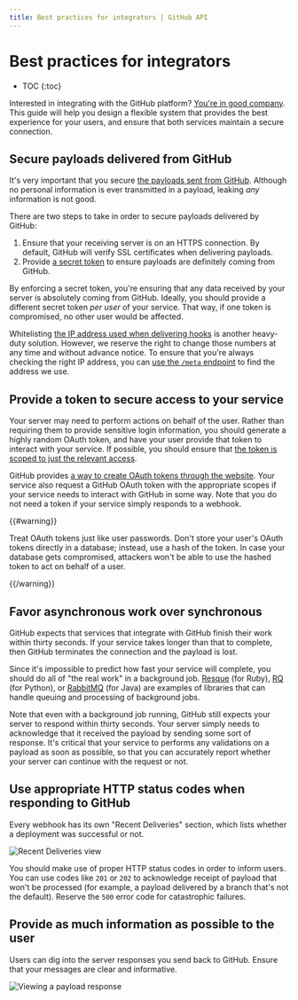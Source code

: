 ```yaml
---
title: Best practices for integrators | GitHub API
---
```


# Best practices for integrators

* TOC
{:toc}

Interested in integrating with the GitHub platform? [You're in good company](https://github.com/integrations). This guide will help you design a flexible system that provides the best experience for your users, and ensure that both services maintain a secure connection.

## Secure payloads delivered from GitHub

It's very important that you secure [the payloads sent from GitHub](/v3/activity/events/types/). Although no personal information is ever transmitted in a payload, leaking *any* information is not good.

There are two steps to take in order to secure payloads delivered by GitHub:

1. Ensure that your receiving server is on an HTTPS connection. By default, GitHub will verify SSL certificates when delivering payloads.
2. Provide [a secret token](/webhooks/securing/) to ensure payloads are definitely coming from GitHub.

By enforcing a secret token, you're ensuring that any data received by your server is absolutely coming from GitHub. Ideally, you should provide a different secret token *per user* of your service. That way, if one token is compromised, no other user would be affected.

Whitelisting [the IP address used when delivering hooks](https://help.github.com/articles/what-ip-addresses-does-github-use-that-i-should-whitelist) is another heavy-duty solution. However, we reserve the right to change those numbers at any time and without advance notice. To ensure that you're always checking the right IP address, you can [use the `/meta` endpoint](/v3/meta/#meta) to find the address we use.

## Provide a token to secure access to your service

Your server may need to perform actions on behalf of the user. Rather than requiring them to provide sensitive login information, you should generate a highly random OAuth token, and have your user provide that token to interact with your service. If possible, you should ensure that [the token is scoped to just the relevant access](/v3/oauth/#scopes).

GitHub provides [a way to create OAuth tokens through the website](https://help.github.com/articles/creating-an-access-token-for-command-line-use). Your service also request a GitHub OAuth token with the appropriate scopes if your service needs to interact with GitHub in some way. Note that you do not need a token if your service simply responds to a webhook.

{{#warning}}

Treat OAuth tokens just like user passwords. Don't store your user's OAuth tokens directly in a database; instead, use a hash of the token. In case your database gets compromised, attackers won't be able to use the hashed token to act on behalf of a user.

{{/warning}}

## Favor asynchronous work over synchronous

GitHub expects that services that integrate with GitHub finish their work within thirty seconds. If your service takes longer than that to complete, then GitHub terminates the connection and the payload is lost.

Since it's impossible to predict how fast your service will complete, you should do all of "the real work" in a background job. [Resque](http://resquework.org/) (for Ruby), [RQ](http://python-rq.org/) (for Python), or [RabbitMQ](http://www.rabbitmq.com/) (for Java) are examples of libraries that can handle queuing and processing of background jobs.

Note that even with a background job running, GitHub still expects your server to respond within thirty seconds. Your server simply needs to acknowledge that it received the payload by sending some sort of response. It's critical that your service to performs any validations on a payload as soon as possible, so that you can accurately report whether your server can continue with the request or not.

## Use appropriate HTTP status codes when responding to GitHub

Every webhook has its own "Recent Deliveries" section, which lists whether a deployment was successful or not.

![Recent Deliveries view](/images/webhooks_recent_deliveries.png)

You should make use of proper HTTP status codes in order to inform users. You can use codes like `201` or `202` to acknowledge receipt of payload that won't be processed (for example, a payload delivered by a branch that's not the default). Reserve the `500` error code for catastrophic failures.

## Provide as much information as possible to the user

Users can dig into the server responses you send back to GitHub. Ensure that your messages are clear and informative.  

![Viewing a payload response](/images/payload_response_tab.png)
